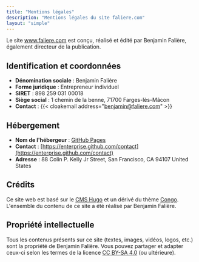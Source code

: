 ```yaml
---
title: "Mentions légales"
description: "Mentions légales du site faliere.com"
layout: "simple"
---
```


Le site www.faliere.com est conçu, réalisé et édité par Benjamin Falière, également directeur de la publication.

## Identification et coordonnées

* **Dénomination sociale** : Benjamin Falière
* **Forme juridique** : Entrepreneur individuel
* **SIRET** : 898 259 031 00018
* **Siège social** : 1 chemin de la benne, 71700 Farges-lès-Mâcon
* **Contact** : {{< cloakemail address="benjamin@faliere.com" >}}

## Hébergement

* **Nom de l'hébergeur** : [GitHub Pages](https://pages.github.com/)
* **Contact** : [https://enterprise.github.com/contact](https://enterprise.github.com/contact)
* **Adresse** : 88 Colin P. Kelly Jr Street, San Francisco, CA 94107 United States

## Crédits

Ce site web est basé sur le [CMS Hugo](https://gohugo.io) et un dérivé du thème [Congo](https://github.com/jpanther/congo).
L'ensemble du contenu de ce site a été réalisé par Benjamin Falière.

## Propriété intellectuelle

Tous les contenus présents sur ce site (textes, images, vidéos, logos, etc.) sont la propriété de Benjamin Falière. Vous pouvez partager et adapter ceux-ci selon les termes de la licence [CC BY-SA 4.0](https://creativecommons.org/licenses/by-sa/4.0/) (ou ultérieure).

